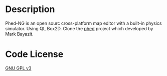 Description
============
Phed-NG is an open sourc cross-platform map editor with a built-in physics simulator. Using Qt, Box2D. Clone the [phed](code.google.com/p/phed) project which developed by Mark Bayazit.

Code License
==============
[GNU GPL v3](http://www.gnu.org/licenses/gpl-3.0.html)
